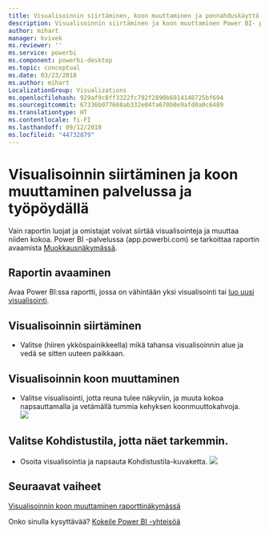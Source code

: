 ```yaml
---
title: Visualisoinnin siirtäminen, koon muuttaminen ja ponnahduskäyttö
description: Visualisoinnin siirtäminen ja koon muuttaminen Power BI- palvelussa ja työpöydällä
author: mihart
manager: kvivek
ms.reviewer: ''
ms.service: powerbi
ms.component: powerbi-desktop
ms.topic: conceptual
ms.date: 03/23/2018
ms.author: mihart
LocalizationGroup: Visualizations
ms.openlocfilehash: 929af9c8ff3322fc792f2890b6914148725bf694
ms.sourcegitcommit: 67336b077668ab332e04fa670b0e9afd0a0c6489
ms.translationtype: HT
ms.contentlocale: fi-FI
ms.lasthandoff: 09/12/2018
ms.locfileid: "44732879"
---
```

# <a name="move-and-resize-a-visualization-in-a-report-in-power-bi-service-and-power-bi-desktop"></a>Visualisoinnin siirtäminen ja koon muuttaminen palvelussa ja työpöydällä
Vain raportin luojat ja omistajat voivat siirtää visualisointeja ja muuttaa niiden kokoa. Power BI -palvelussa (app.powerbi.com) se tarkoittaa raportin avaamista  [Muokkausnäkymässä](../service-reading-view-and-editing-view.md).

## <a name="open-the-report"></a>Raportin avaaminen
Avaa Power BI:ssa raportti, jossa on vähintään yksi visualisointi tai [luo uusi visualisointi](power-bi-report-add-visualizations-i.md). 

## <a name="move-the-visualization"></a>Visualisoinnin siirtäminen
* Valitse (hiiren ykköspainikkeella) mikä tahansa visualisoinnin alue ja vedä se sitten uuteen paikkaan.

## <a name="resize-the-visualization"></a>Visualisoinnin koon muuttaminen
* Valitse visualisointi, jotta reuna tulee näkyviin, ja muuta kokoa napsauttamalla ja vetämällä tummia kehyksen koonmuuttokahvoja.  
  ![](media/power-bi-visualization-move-and-resize/untitled.gif)

## <a name="select-focus-mode-to-see-more-detail"></a>Valitse Kohdistustila, jotta näet tarkemmin.
* Osoita visualisointia ja napsauta Kohdistustila-kuvaketta.
  ![](media/power-bi-visualization-move-and-resize/pbi_popouticon.jpg)

## <a name="next-steps"></a>Seuraavat vaiheet
[Visualisoinnin koon muuttaminen raporttinäkymässä](../service-dashboard-edit-tile.md)  

Onko sinulla kysyttävää? [Kokeile Power BI -yhteisöä](http://community.powerbi.com/)